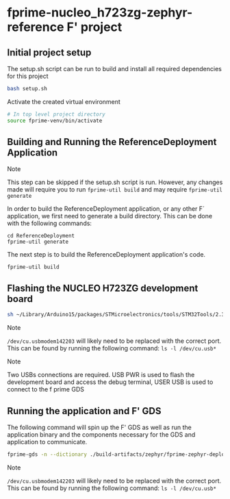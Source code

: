 # fprime-nucleo_h723zg-zephyr-reference F' project

## Initial project setup
The setup.sh script can be run to build and install all required dependencies for this project
```sh
bash setup.sh
```

Activate the created virtual environment
```sh
# In top level project directory
source fprime-venv/bin/activate
```
## Building and Running the ReferenceDeployment Application
> [!Note]
> This step can be skipped if the setup.sh script is run. However, any changes made will require you to run `fprime-util build` and may require `fprime-util generate`

In order to build the ReferenceDeployment application, or any other F´ application, we first need to generate a build directory. This can be done with the following commands:

```
cd ReferenceDeployment
fprime-util generate
```

The next step is to build the ReferenceDeployment application's code.
```
fprime-util build
```

## Flashing the NUCLEO H723ZG development board
```sh
sh ~/Library/Arduino15/packages/STMicroelectronics/tools/STM32Tools/2.3.0/stm32CubeProg.sh -i swd -f build-fprime-automatic-zephyr/zephyr/zephyr.hex -c /dev/cu.usbmodem142203 
```

> [!Note]
> `/dev/cu.usbmodem142203` will likely need to be replaced with the correct port. This can be found by running the following command: `ls -l /dev/cu.usb*`

> [!Note]
> Two USBs connections are required. USB PWR is used to flash the development board and access the debug terminal, USER USB is used to connect to the f prime GDS

## Running the application and F' GDS

The following command will spin up the F' GDS as well as run the application binary and the components necessary for the GDS and application to communicate.

```sh
fprime-gds -n --dictionary ./build-artifacts/zephyr/fprime-zephyr-deployment/dict/ReferenceDeploymentTopologyDictionary.json --communication-selection uart --uart-device /dev/cu.usbmodem142101 --uart-baud 115200 
```

> [!Note]
> `/dev/cu.usbmodem142203` will likely need to be replaced with the correct port. This can be found by running the following command: `ls -l /dev/cu.usb*`